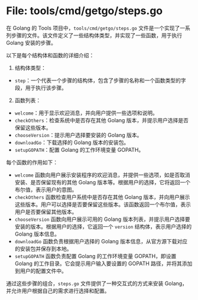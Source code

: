 # File: tools/cmd/getgo/steps.go

在 Golang 的 Tools 项目中，`tools/cmd/getgo/steps.go` 文件是一个实现了一系列步骤的文件。该文件定义了一些结构体类型，并实现了一些函数，用于执行 Golang 安装的步骤。

以下是每个结构体和函数的详细介绍：

1. 结构体类型：
- `step`：一个代表一个步骤的结构体，包含了步骤的名称和一个函数类型的字段，用于执行该步骤。

2. 函数列表：
- `welcome`：用于显示欢迎消息，并向用户提供一些选项和说明。
- `checkOthers`：检查系统中是否存在其他 Golang 版本，并提示用户选择是否保留这些版本。
- `chooseVersion`：提示用户选择要安装的 Golang 版本。
- `downloadGo`：下载选择的 Golang 版本的安装包。
- `setupGOPATH`：配置 Golang 的工作环境变量 GOPATH。

每个函数的作用如下：
- `welcome` 函数向用户展示安装程序的欢迎消息，并提供一些选项，如是否取消安装、是否保留现有的其他 Golang 版本等。根据用户的选择，它将返回一个布尔值，表示用户的意图。
- `checkOthers` 函数检查用户系统中是否存在其他 Golang 版本，并向用户展示这些版本。用户可以选择是否要保留这些版本。该函数返回一个布尔值，表示用户是否要保留其他版本。
- `chooseVersion` 函数向用户展示可用的 Golang 版本列表，并提示用户选择要安装的版本。根据用户的选择，它返回一个 `version` 结构体，表示用户选择的 Golang 版本信息。
- `downloadGo` 函数负责根据用户选择的 Golang 版本信息，从官方源下载对应的安装包并保存到本地。
- `setupGOPATH` 函数负责配置 Golang 的工作环境变量 GOPATH，即设置 Golang 的工作目录。它会提示用户输入要设置的 GOPATH 路径，并将其添加到用户的配置文件中。

通过这些步骤的组合，`steps.go` 文件提供了一种交互式的方式来安装 Golang，并允许用户根据自己的需求进行选择和配置。

